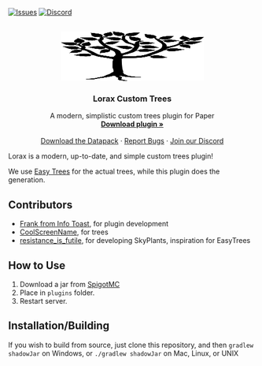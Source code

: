 [![Issues][issues-shield]][issues-url]
[![Discord][discord-shield]][discord-url]

<br />
<div align="center">
  <a href="https://github.com/FrankTCA/LoraxCustomTrees">
    <img src="logo.png" alt="Logo" width="291" height="100">
  </a>

<h3 align="center">Lorax Custom Trees</h3>

  <p align="center">
    A modern, simplistic custom trees plugin for Paper
    <br />
    <a href="https://www.spigotmc.org/resources/lorax-custom-trees.94584/"><strong>Download plugin »</strong></a>
    <br />
    <br />
    <a href="https://infotoast.org/aka/easytrees">Download the Datapack</a>
    ·
    <a href="https://github.com/FrankTCA/LoraxCustomTrees">Report Bugs</a>
    ·
    <a href="https://discord.gg/2wMPtrZbPF">Join our Discord</a>
  </p>
</div>

Lorax is a modern, up-to-date, and simple custom trees plugin!

We use [Easy Trees](https://infotoast.org/aka/easytrees) for the actual trees, while this plugin does the generation.

## Contributors
- <a href="https://infotoast.org">Frank from Info Toast</a>, for plugin development
- <a href="https://www.planetminecraft.com/member/coolscreenname/">CoolScreenName</a>, for trees
- <a href="https://www.planetminecraft.com/member/resistance_is_futile/">resistance_is_futile</a>, for developing SkyPlants, inspiration for EasyTrees

## How to Use
1. Download a jar from <a href="https://www.spigotmc.org/resources/lorax-custom-trees.94584/">SpigotMC</a>
2. Place in `plugins` folder.
3. Restart server.

## Installation/Building
If you wish to build from source, just clone this repository, and then
```gradlew shadowJar``` on Windows, or
```./gradlew shadowJar``` on Mac, Linux, or UNIX

[issues-shield]: https://img.shields.io/github/issues/FrankTCA/LoraxCustomTrees.svg?style=for-the-badge
[issues-url]: https://github.com/FrankTCA/LoraxCustomTrees/issues
[license-shield]: https://img.shields.io/github/license/FrankTCA/LoraxCustomTrees.svg?style=for-the-badge
[license-url]: https://github.com/PG85/OpenTerrainGenerator/blob/master/LICENSE.md
[discord-shield]: https://img.shields.io/discord/714199392516702280?style=for-the-badge
[discord-url]: https://discord.gg/2wMPtrZbPF
